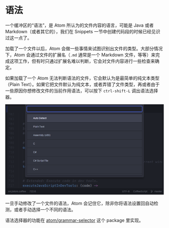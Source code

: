 <!-- 译者：Github@wizardforcel -->

# 语法

一个缓冲区的“语法”，是 Atom 所认为的文件内容的语言，可能是 Java 或者 Markdown（或者其它的），我们在 Snippets 一节中创建代码段的时候已经见识过这一点了。

加载了一个文件以后，Atom 会做一些事情来试图识别出文件的类型。大部分情况下，Atom 会通过文件的扩展名（`.md` 通常是一个 Markdown 文件，等等）来完成这项工作，但有时只通过扩展名难以判断，它会对文件内容进行一些检查来确定。

如果加载了一个 Atom 无法判断语法的文件，它会默认为是最简单的纯文本类型（Plain Text）。如果它把文件默认为纯文本，或者弄错了文件类型，再或者由于一些原因你想修改文件的当前作用语法，可以按下 `ctrl-shift-L` 调出语法选择器。

![](./images/grammar.png)

一旦手动修改了一个文件的语法，Atom 会记住它，除非你将语法设置回自动检测，或者手动选择一个不同的语法。

语法选择器的功能在 [atom/grammar-selector](https://github.com/atom/grammar-selector) 这个 package 里实现。
